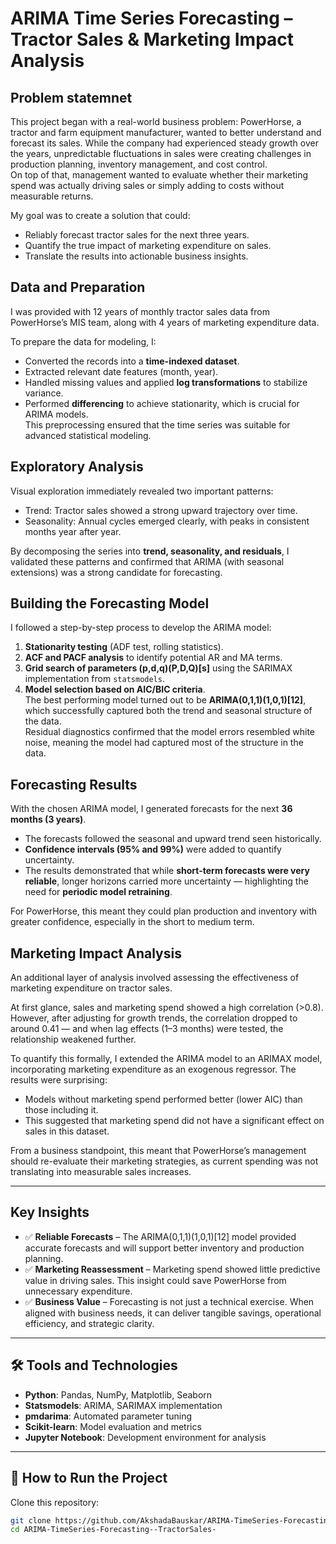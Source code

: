 # ARIMA Time Series Forecasting – Tractor Sales & Marketing Impact Analysis  

## Problem statemnet  

This project began with a real-world business problem: PowerHorse, a tractor and farm equipment manufacturer, wanted to better understand and forecast its sales. While the company had experienced steady growth over the years, unpredictable fluctuations in sales were creating challenges in production planning, inventory management, and cost control.  
On top of that, management wanted to evaluate whether their marketing spend was actually driving sales or simply adding to costs without measurable returns.  

My goal was to create a solution that could:  
- Reliably forecast tractor sales for the next three years.  
- Quantify the true impact of marketing expenditure on sales.  
- Translate the results into actionable business insights.  

## Data and Preparation  

I was provided with 12 years of monthly tractor sales data from PowerHorse’s MIS team, along with 4 years of marketing expenditure data.  

To prepare the data for modeling, I:  
- Converted the records into a **time-indexed dataset**.  
- Extracted relevant date features (month, year).  
- Handled missing values and applied **log transformations** to stabilize variance.  
- Performed **differencing** to achieve stationarity, which is crucial for ARIMA models.  
This preprocessing ensured that the time series was suitable for advanced statistical modeling.  


## Exploratory Analysis  

Visual exploration immediately revealed two important patterns:  
- Trend: Tractor sales showed a strong upward trajectory over time.  
- Seasonality: Annual cycles emerged clearly, with peaks in consistent months year after year.  

By decomposing the series into **trend, seasonality, and residuals**, I validated these patterns and confirmed that ARIMA (with seasonal extensions) was a strong candidate for forecasting.  

## Building the Forecasting Model  

I followed a step-by-step process to develop the ARIMA model:  

1. **Stationarity testing** (ADF test, rolling statistics).  
2. **ACF and PACF analysis** to identify potential AR and MA terms.  
3. **Grid search of parameters (p,d,q)(P,D,Q)[s]** using the SARIMAX implementation from `statsmodels`.  
4. **Model selection based on AIC/BIC criteria**.  
The best performing model turned out to be **ARIMA(0,1,1)(1,0,1)[12]**, which successfully captured both the trend and seasonal structure of the data.  
Residual diagnostics confirmed that the model errors resembled white noise, meaning the model had captured most of the structure in the data.  

## Forecasting Results  

With the chosen ARIMA model, I generated forecasts for the next **36 months (3 years)**.  

- The forecasts followed the seasonal and upward trend seen historically.  
- **Confidence intervals (95% and 99%)** were added to quantify uncertainty.  
- The results demonstrated that while **short-term forecasts were very reliable**, longer horizons carried more uncertainty — highlighting the need for **periodic model retraining**.  

For PowerHorse, this meant they could plan production and inventory with greater confidence, especially in the short to medium term.  

## Marketing Impact Analysis  

An additional layer of analysis involved assessing the effectiveness of marketing expenditure on tractor sales.  

At first glance, sales and marketing spend showed a high correlation (>0.8). However, after adjusting for growth trends, the correlation dropped to around 0.41 — and when lag effects (1–3 months) were tested, the relationship weakened further.  

To quantify this formally, I extended the ARIMA model to an ARIMAX model, incorporating marketing expenditure as an exogenous regressor. The results were surprising:  

- Models without marketing spend performed better (lower AIC) than those including it.  
- This suggested that marketing spend did not have a significant effect on sales in this dataset.  

From a business standpoint, this meant that PowerHorse’s management should re-evaluate their marketing strategies, as current spending was not translating into measurable sales increases.  

---

## Key Insights  

- ✅ **Reliable Forecasts** – The ARIMA(0,1,1)(1,0,1)[12] model provided accurate forecasts and will support better inventory and production planning.  
- ✅ **Marketing Reassessment** – Marketing spend showed little predictive value in driving sales. This insight could save PowerHorse from unnecessary expenditure.  
- ✅ **Business Value** – Forecasting is not just a technical exercise. When aligned with business needs, it can deliver tangible savings, operational efficiency, and strategic clarity.  

---

## 🛠 Tools and Technologies  

- **Python**: Pandas, NumPy, Matplotlib, Seaborn  
- **Statsmodels**: ARIMA, SARIMAX implementation  
- **pmdarima**: Automated parameter tuning  
- **Scikit-learn**: Model evaluation and metrics  
- **Jupyter Notebook**: Development environment for analysis  

---

## 🚀 How to Run the Project  

Clone this repository:  
```bash
git clone https://github.com/AkshadaBauskar/ARIMA-TimeSeries-Forecasting--TractorSales-.git
cd ARIMA-TimeSeries-Forecasting--TractorSales-

